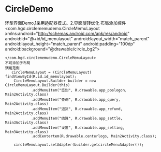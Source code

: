 # CircleDemo
环型界面Demo,1采用适配器模式。2.界面旋转优化
布局添加控件
 <com.hgd.circlememudemo.CircleMemuLayout xmlns:android="http://schemas.android.com/apk/res/android"
        android:id="@+id/id_menulayout"
        android:layout_width="match_parent"
        android:layout_height="match_parent"
        android:padding="100dp"
        android:background="@drawable/circle_bg2">


    </com.hgd.circlememudemo.CircleMemuLayout>
    不可添加子布局
    调用范例
       circleMemuLayout = (CircleMemuLayout) findViewById(R.id.id_menulayout);
        CircleMemuLayout.Builder builder = new CircleMemuLayout.Builder(this)
                .addMenuItem("签到", R.drawable.app_poslogon, Main2Activity.class)
                .addMenuItem("查询", R.drawable.app_query, Main2Activity.class)
                .addMenuItem("退货", R.drawable.app_refund, Main2Activity.class)
                .addMenuItem("结算", R.drawable.app_settle, Main3Activity.class)
                .addMenuItem("设置", R.drawable.app_setting, Main3Activity.class)
                .addCentertem(R.drawable.centerlogo, Main2Activity.class);

        circleMemuLayout.setAdapter(builder.getcircleMenuAdapter());
